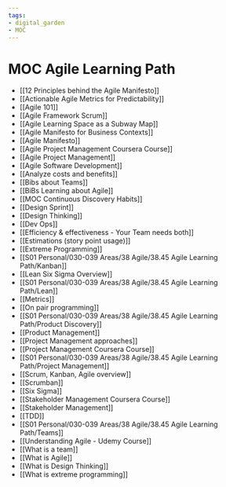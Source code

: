 ```yaml
---
tags: 
- digital_garden
- MOC
---
```

# MOC Agile Learning Path
 - [[12 Principles behind the Agile Manifesto]]
 - [[Actionable Agile Metrics for Predictability]]
 - [[Agile 101]]
 - [[Agile Framework Scrum]]
 - [[Agile Learning Space as a Subway Map]]
 - [[Agile Manifesto for Business Contexts]]
 - [[Agile Manifesto]]
 - [[Agile Project Management Coursera Course]]
 - [[Agile Project Management]]
 - [[Agile Software Development]]
 - [[Analyze costs and benefits]]
 - [[Bibs about Teams]]
 - [[BiBs Learning about Agile]]
 - [[MOC Continuous Discovery Habits]]
 - [[Design Sprint]]
 - [[Design Thinking]]
 - [[Dev Ops]]
 - [[Efficiency & effectiveness - Your Team needs both]]
 - [[Estimations (story point usage)]]
 - [[Extreme Programming]]
 - [[S01 Personal/030-039 Areas/38 Agile/38.45 Agile Learning Path/Kanban]]
 - [[Lean Six Sigma Overview]]
 - [[S01 Personal/030-039 Areas/38 Agile/38.45 Agile Learning Path/Lean]]
 - [[Metrics]]
 - [[On pair programming]]
 - [[S01 Personal/030-039 Areas/38 Agile/38.45 Agile Learning Path/Product Discovery]]
 - [[Product Management]]
 - [[Project Management approaches]]
 - [[Project Management Coursera Course]]
 - [[S01 Personal/030-039 Areas/38 Agile/38.45 Agile Learning Path/Project Management]]
 - [[Scrum, Kanban, Agile overview]]
 - [[Scrumban]]
 - [[Six Sigma]]
 - [[Stakeholder Management Coursera Course]]
 - [[Stakeholder Management]]
 - [[TDD]]
 - [[S01 Personal/030-039 Areas/38 Agile/38.45 Agile Learning Path/Teams]]
 - [[Understanding Agile - Udemy Course]]
 - [[What is a team]]
 - [[What is Agile]]
 - [[What is Design Thinking]]
 - [[What is extreme programming]]

